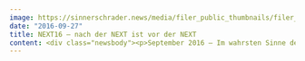 ```yaml
---
image: https://sinnerschrader.news/media/filer_public_thumbnails/filer_public/5c/c5/5cc54cf5-cbb4-44d2-8b24-6c0d4f2b53d5/next16_opening_die_meute.jpg__480x288_q85_crop_subsampling-2_upscale.jpg
date: "2016-09-27"
title: NEXT16 – nach der NEXT ist vor der NEXT
content: <div class="newsbody"><p>September 2016 – Im wahrsten Sinne des Wortes „mit Pauken und Trompeten“ startete die elfte Ausgabe der Hamburger Digitalkonferenz NEXT in der vergangenen Woche. Die Hamburger Techno-Brass-Band „Die Meute“ markierte den Auftakt zum zweitägigen Programm. Die NEXT16 bot 1.300 Teilnehmern im Rahmen des Reeperbahn Festivals einen inspirierenden Raum, um sich über die Herausforderungen und Chancen der fortschreitenden Digitalisierung auszutauschen.</p><p>Keynoter wie der Trendforscher David Mattin, Webpsychologin Nathalie Nahai, Google-Designer Golden Krishna, Anthropologin Stephanie Rieger und Autor Brian Solis erläuterten, wie einschneidend sich menschliches Verhalten durch die Digitalisierung verändert.</p><p>Das Feedback zur Konferenz, die von SinnerSchrader und FAKTOR 3 organisiert wird, war einhellig positiv. Dafür gilt der Dank den Premium- und Event-Partnern, aber nicht zuletzt auch den tollen Veranstaltungsteilnehmern im Publikum.</p><p>Die nächste NEXT wird am 21./22. September 2017 erneut im Rahmen des Reeperbahn Festivals stattfinden. Die Bewerbung auf ein Ticket ist ab sofort unter <a href="http&#58;//www.nextconf.eu/">www.nextconf.eu</a> möglich.</p><blockquote class="twitter-tweet" data-lang="de"><p dir="ltr" lang="en">.<a href="https://twitter.com/nextconf">@nextconf</a> Thx for a great event that brought together a bunch of inspiring people in a vibrant atmosphere. Job very well done, Next Team!</p>— Thomas Euler (@ThomasE) <a href="https://twitter.com/ThomasE/status/779701551111831552">24. September 2016</a></blockquote><script async="" charset="utf-8" src="//platform.twitter.com/widgets.js"></script><blockquote class="twitter-tweet" data-lang="de"><p dir="ltr" lang="de">Die Zeiten ändern sich. Wir Hamburger <a href="https://twitter.com/hashtag/DMW?src=hash">#DMW</a> gratulieren der <a href="https://twitter.com/hashtag/NEXT16?src=hash">#NEXT16</a> zur großartigen Speakerinnenquote <a href="https://twitter.com/nextconf">@nextconf</a><a href="https://t.co/oe9SaXk3H1">https://t.co/oe9SaXk3H1</a></p>— Digital Media Women (@DigiWomenHH) <a href="https://twitter.com/DigiWomenHH/status/779288716506521600">23. September 2016</a></blockquote><script async="" charset="utf-8" src="//platform.twitter.com/widgets.js"></script><blockquote class="twitter-tweet" data-lang="de"><p dir="ltr" lang="de">„Das beste Interface ist kein Interface“ – UI-Designer Golden Krishna fordert Innovation <a href="https://t.co/PGN1NI9mMz">https://t.co/PGN1NI9mMz</a><a href="https://t.co/pUpphxRUk2">pic.twitter.com/pUpphxRUk2</a></p>— t3n Magazin (@t3n) <a href="https://twitter.com/t3n/status/778967541863645184">22. September 2016</a></blockquote><script async="" charset="utf-8" src="//platform.twitter.com/widgets.js"></script><blockquote class="twitter-tweet" data-lang="de"><p dir="ltr" lang="en">dear <a href="https://twitter.com/InaFeistritzer">@InaFeistritzer</a>, <a href="https://twitter.com/mattesmattes">@mattesmattes</a> et al — thanks for two great days at <a href="https://twitter.com/nextconf">@nextconf</a>! love, precious design studio <a href="https://twitter.com/hashtag/next16?src=hash">#next16</a></p>— precious (@preciousforever) <a href="https://twitter.com/preciousforever/status/779680342030553088">24. September 2016</a></blockquote><script async="" charset="utf-8" src="//platform.twitter.com/widgets.js"></script><blockquote class="twitter-tweet" data-lang="de"><p dir="ltr" lang="en">5 Things I learned at <a href="https://twitter.com/hashtag/NEXT16?src=hash">#NEXT16</a><a href="https://t.co/gUowmUoPgS">https://t.co/gUowmUoPgS</a></p>— Fana (@iststartupgirl) <a href="https://twitter.com/iststartupgirl/status/780330174621609984">26. September 2016</a></blockquote><script async="" charset="utf-8" src="//platform.twitter.com/widgets.js"><p>Die n&auml;chste NEXT wird am 21./22. September 2017 erneut im Rahmen des Reeperbahn Festivals stattfinden. Die Bewerbung auf ein Ticket ist ab sofort unter <a href="http&#58;//www.nextconf.eu/">www.nextconf.eu</a> m&ouml;glich.</p></script></div>
---
```

